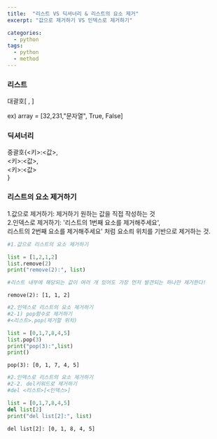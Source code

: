 ```yaml
---
title:  "리스트 VS 딕셔너리 & 리스트의 요소 제거"
excerpt: "값으로 제거하기 VS 인덱스로 제거하기"

categories:
  - python
tags:
  - python
  - method
---
```



### 리스트

대괄호[   ,   ]

ex) array = [32,231,"문자열", True, False]


### 딕셔너리

중괄호{<키>:<값>,   
       <키>:<값>,   
       <키>:<값>   
      }   
      

### 리스트의 요소 제거하기

1.값으로 제거하기: 제거하기 원하는 값을 직접 작성하는 것   
2.인덱스로 제거하기: '리스트의 1번째 요소를 제거해주세요',     
리스트의 2번째 요소를 제거해주세요' 처럼 요소릐 위치를 기반으로 제거하는 것.


```python
#1.값으로 리스트의 요소 제거하기

list = [1,2,1,2]
list.remove(2)
print("remove(2):", list)

#리스트 내부에 해당되는 값이 여러 개 있어도 가장 먼저 발견되는 하나만 제거한다!
```

    remove(2): [1, 1, 2]
    


```python
#2.인덱스로 리스트의 요소 제거하기
#2-1) pop함수로 제거하기 
#<리스트>.pop(제거할 위치)

list = [0,1,7,8,4,5]
list.pop(3)
print("pop(3):",list)
print()
```

    pop(3): [0, 1, 7, 4, 5]
    
    


```python
#2.인덱스로 리스트의 요소 제거하기
#2-2. del키워드로 제거하기 
#del <리스트>[<인덱스>]

list = [0,1,7,8,4,5]
del list[2]
print("del list[2]:", list)
```

    del list[2]: [0, 1, 8, 4, 5]

